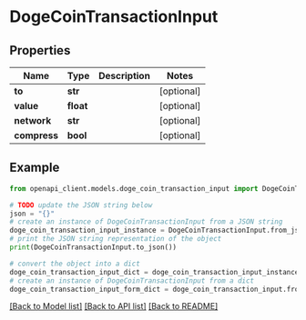 # DogeCoinTransactionInput


## Properties

Name | Type | Description | Notes
------------ | ------------- | ------------- | -------------
**to** | **str** |  | [optional] 
**value** | **float** |  | [optional] 
**network** | **str** |  | [optional] 
**compress** | **bool** |  | [optional] 

## Example

```python
from openapi_client.models.doge_coin_transaction_input import DogeCoinTransactionInput

# TODO update the JSON string below
json = "{}"
# create an instance of DogeCoinTransactionInput from a JSON string
doge_coin_transaction_input_instance = DogeCoinTransactionInput.from_json(json)
# print the JSON string representation of the object
print(DogeCoinTransactionInput.to_json())

# convert the object into a dict
doge_coin_transaction_input_dict = doge_coin_transaction_input_instance.to_dict()
# create an instance of DogeCoinTransactionInput from a dict
doge_coin_transaction_input_form_dict = doge_coin_transaction_input.from_dict(doge_coin_transaction_input_dict)
```
[[Back to Model list]](../README.md#documentation-for-models) [[Back to API list]](../README.md#documentation-for-api-endpoints) [[Back to README]](../README.md)



